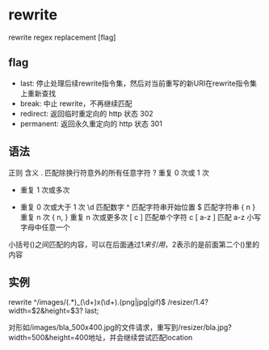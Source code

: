 # rewrite
rewrite regex replacement [flag]

## flag
* last: 停止处理后续rewrite指令集，然后对当前重写的新URI在rewrite指令集上重新查找
* break: 中止 rewrite，不再继续匹配
* redirect: 返回临时重定向的 http 状态 302
* permanent: 返回永久重定向的 http 状态 301

## 语法

正则	含义
 .	匹配除换行符意外的所有任意字符
 ?	重复 0 次或 1 次
 +	重复 1 次或多次
 *	重复 0 次或大于 1 次
 \d	匹配数字
 ^	匹配字符串开始位置
 $	匹配字符串
{ n }	重复 n 次
{ n, }	重复 n 次或更多次
[ c ]	匹配单个字符 c
[ a-z ]	匹配 a-z 小写字母中任意一个

小括号()之间匹配的内容，可以在后面通过$1来引用，$2表示的是前面第二个()里的内容

## 实例
rewrite ^/images/(.*)_(\d+)x(\d+)\.(png|jpg|gif)$ /resizer/$1.$4?width=$2&height=$3? last;

对形如/images/bla_500x400.jpg的文件请求，重写到/resizer/bla.jpg?width=500&height=400地址，并会继续尝试匹配location

